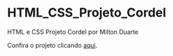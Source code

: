 # HTML_CSS_Projeto_Cordel
 HTML e CSS Projeto Cordel por Milton Duarte

 <p>Confira o projeto clicando <a href="https://petroniovalentini.github.io/HTML_CSS_Projeto_Cordel/"target="_blank">aqui</a>.</p>

